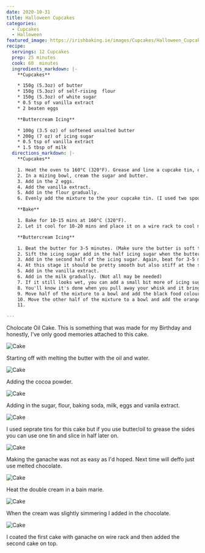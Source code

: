 ```yaml
---
date: 2020-10-31
title: Halloween Cupcakes
categories:
  - Cupcakes
  - Halloween
featured_image: https://irishbaking.ie/images/Cupcakes/Halloween_Cupcakes/Image_5.jpg
recipe:
  servings: 12 Cupcakes
  prep: 25 minutes
  cook: 60  minutes
  ingredients_markdown: |-
    **Cupcakes**

    * 150g (5.3oz) of butter
    * 150g (5.3oz) of self-rising  flour
    * 150g (5.3oz) of white sugar
    * 0.5 tsp of vanilla extract
    * 2 beaten eggs

    **Buttercream Icing**

    * 100g (3.5 oz) of softened unsalted butter
    * 200g (7 oz) of icing sugar
    * 0.5 tsp of vanilla extract
    * 1.5 tbsp of milk
  directions_markdown: |-
    **Cupcakes**

    1. Heat the oven to 160°C (320°F). Grease and line a cupcake tin, or add cupcake liners.
    2. In a mizing bowl, cream the sugar and butter.
    3. Add in the 2 eggs.
    4. Add the vanilla extract.
    5. Add in the flour gradually.
    6. Evenly add the mixture to the your cupcake tin. (I used two spoons or an icecream scoop with a regular spoon)

    **Bake**

    1. Bake for 10-15 mins at 160°C (320°F).
    2. Let it cool for 10-20 mins and place it on a wire rack to cool more.

    **Buttercream Icing**

    1. Beat the butter for 3-5 minutes. (Make sure the butter is soft to squeeze, if it looks oily pop it in the fridge for 5 minutes) (It's more white because we've added air to it when beating the butter)
    2. Sift the icing sugar add in the half icing sugar when the butter looks a bit more white. Beat for 3-5 minutes. (Medium to high)
    3. Add in the second half of the icing sugar. Again, beat for 3-5 minutes. (Medium to high)
    4. At this stage it should be pretty smooth but also stiff at the same time.
    5. Add in the vanilla extract.
    6. Add in the milk gradually. (Not all may be needed)
    7. If it still looks wet, you can add a small bit more of icing sugar.
    8. You'll know it's done when you pull away your whisk and it brings some of the buttercream with it.
    9. Move half of the mixture to a bowl and add the black food colouring. (Or any other you'd like)
    10. Move the other half of the mixture to a bowl and add the orange food colouring. (Or any other you'd like)
    11. 

---
```

Cholocate Oil Cake. This is something that was made for my Birthday and honestly, I've only good memories attached to this cake.

![Cake](https://irishbaking.ie/images/Cupcakes/Halloween_Cupcakes/Image_1.jpg)

Starting off with melting the butter with the oil and water.

![Cake](https://irishbaking.ie/images/Cupcakes/Halloween_Cupcakes/Image_2.jpg)

Adding the cocoa powder.

![Cake](https://irishbaking.ie/images/Cupcakes/Halloween_Cupcakes/Image_3.jpg)

Adding in the sugar, flour, baking soda, milk, eggs and vanila extract.

![Cake](https://irishbaking.ie/images/Cupcakes/Halloween_Cupcakes/Image_4.jpg)

I used seprate tins for this cake but if you use butter/oil to grease the sides you can use one tin and slice in half later on.

![Cake](https://irishbaking.ie/images/Cupcakes/Halloween_Cupcakes/Image_5.jpg)

Making the ganache was not as easy as I'd hoped. Next time will deffo just use melted chocolate.

![Cake](https://irishbaking.ie/images/Cupcakes/Halloween_Cupcakes/Image_6.jpg)

Heat the double cream in a bain marie.

![Cake](https://irishbaking.ie/images/Cupcakes/Halloween_Cupcakes/Image_7.jpg)

When the cream was slightly simmering I added in the chocolate.

![Cake](https://irishbaking.ie/images/Cupcakes/Halloween_Cupcakes/Image_8.jpg)

I coated the first cake with ganache on wire rack and then added the second cake on top.
